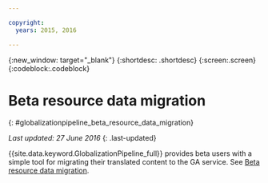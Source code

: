 ```yaml
---

copyright:
  years: 2015, 2016

---
```


{:new_window: target="_blank"}
{:shortdesc: .shortdesc}
{:screen:.screen}
{:codeblock:.codeblock}

# Beta resource data migration
{: #globalizationpipeline_beta_resource_data_migration}

*Last updated: 27 June 2016*
{: .last-updated}

{{site.data.keyword.GlobalizationPipeline_full}} provides beta users with a simple tool for migrating their translated content to the GA service. See [Beta resource data migration](betaresourcedatamigration.html).

